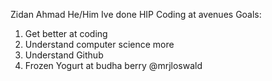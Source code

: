 Zidan Ahmad  He/Him
Ive done HIP Coding at avenues
Goals:
1. Get better at coding
2. Understand computer science more
3. Understand Github
4. Frozen Yogurt at budha berry @mrjloswald



